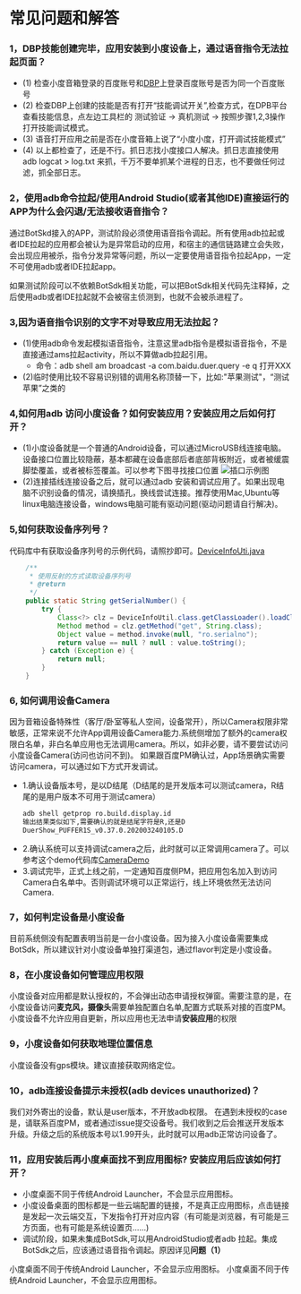 # 常见问题和解答
### 1，DBP技能创建完毕，应用安装到小度设备上，通过语音指令无法拉起页面？
* (1) 检查小度音箱登录的百度账号和[DBP](https://dueros.baidu.com/dbp/main/console)上登录百度账号是否为同一个百度账号
* (2) 检查DBP上创建的技能是否有打开“技能调试开关”,检查方式，在DPB平台查看技能信息，点左边工具栏的 测试验证 -> 真机测试 -> 按照步骤1,2,3操作打开技能调试模式。
* (3) 语音打开应用之前是否在小度音箱上说了“小度小度，打开调试技能模式”
* (4) 以上都检查了，还是不行。抓日志找小度接口人解决。抓日志直接使用 adb logcat > log.txt 来抓，千万不要单抓某个进程的日志，也不要做任何过滤，抓全部日志。
### 2，使用adb命令拉起/使用Android Studio(或者其他IDE)直接运行的APP为什么会闪退/无法接收语音指令？

通过BotSkd接入的APP，测试阶段必须使用语音指令调起。所有使用adb拉起或者IDE拉起的应用都会被认为是异常启动的应用，和宿主的通信链路建立会失败，会出现应用被杀，指令分发异常等问题，所以一定要使用语音指令拉起App，一定不可使用adb或者IDE拉起app。

如果测试阶段可以不依赖BotSdk相关功能，可以把BotSdk相关代码先注释掉，之后使用adb或者IDE拉起就不会被宿主侦测到，也就不会被杀进程了。

### 3,因为语音指令识别的文字不对导致应用无法拉起？
* (1)使用adb命令发起模拟语音指令，注意这里adb指令是模拟语音指令，不是直接通过ams拉起activity，所以不算做adb拉起引用。
     - 命令：adb shell am broadcast -a com.baidu.duer.query -e q 打开XXX
* (2)临时使用比较不容易识别错的调用名称顶替一下，比如:"苹果测试"，“测试苹果”之类的
### 4,如何用adb 访问小度设备？如何安装应用？安装应用之后如何打开？
* (1)小度设备就是一个普通的Android设备，可以通过MicroUSB线连接电脑。设备接口位置比较隐蔽，基本都藏在设备底部后者底部背板附近，或者被缓震脚垫覆盖，或者被标签覆盖。可以参考下图寻找接口位置
    ![插口示例图](https://github.com/dueros/AndroidBotSdkDemo/blob/master/doc/resources/%E6%8F%92%E5%8F%A3%E7%A4%BA%E4%BE%8B%E5%9B%BE%E7%89%87.png)
* (2)连接插线连接设备之后，就可以通过adb 安装和调试应用了。如果出现电脑不识别设备的情况，请换插孔，换线尝试连接。推荐使用Mac,Ubuntu等linux电脑连接设备，windows电脑可能有驱动问题(驱动问题请自行解决)。
### 5,如何获取设备序列号？
代码库中有获取设备序列号的示例代码，请照抄即可。[DeviceInfoUti.java](https://github.com/dueros/AndroidBotSdkDemo/blob/master/app/src/main/java/com/baidu/duer/test_botsdk/utils/DeviceInfoUtil.java)
```java
    /**
     * 使用反射的方式读取设备序列号
     * @return
     */
    public static String getSerialNumber() {
        try {
            Class<?> clz = DeviceInfoUtil.class.getClassLoader().loadClass("android.os.SystemProperties");
            Method method = clz.getMethod("get", String.class);
            Object value = method.invoke(null, "ro.serialno");
            return value == null ? null : value.toString();
        } catch (Exception e) {
            return null;
        }
    }
```
### 6, 如何调用设备Camera
因为音箱设备特殊性（客厅/卧室等私人空间，设备常开），所以Camera权限非常敏感，正常来说不允许App调用设备Camera能力.系统侧增加了额外的camera权限白名单，非白名单应用也无法调用camera。所以，如非必要，请不要尝试访问小度设备Camera(访问也访问不到)。
如果跟百度PM确认过，App场景确实需要访问camera，可以通过如下方式开发调试。
- 1.确认设备版本号，是以D结尾（D结尾的是开发版本可以测试camera，R结尾的是用户版本不可用于测试camera）
    ```bash
    adb shell getprop ro.build.display.id
    输出结果类似如下,需要确认的就是结尾字符是R,还是D
    DuerShow_PUFFER1S_v0.37.0.202003240105.D
    ```
- 2.确认系统可以支持调试camera之后，此时就可以正常调用camera了。可以参考这个demo代码库[CameraDemo](https://github.com/TokenChen/CameraDemo)
- 3.调试完毕，正式上线之前，一定通知百度侧PM，把应用包名加入到访问Camera白名单中。否则调试环境可以正常运行，线上环境依然无法访问Camera.
### 7，如何判定设备是小度设备
目前系统侧没有配置表明当前是一台小度设备。因为接入小度设备需要集成BotSdk，所以建议针对小度设备单独打渠道包，通过flavor判定是小度设备。
### 8，在小度设备如何管理应用权限
小度设备对应用都是默认授权的，不会弹出动态申请授权弹窗。需要注意的是，在小度设备访问**麦克风，摄像头**需要单独配置白名单,配置方式联系对接的百度PM。
小度设备不允许应用自更新，所以应用也无法申请**安装应用**的权限
### 9，小度设备如何获取地理位置信息
小度设备没有gps模块。建议直接获取网络定位。
### 10，adb连接设备提示未授权(adb devices unauthorized)？
我们对外寄出的设备，默认是user版本，不开放adb权限。
在遇到未授权的case是，请联系百度PM，或者通过issue提交设备号。我们收到之后会推送开发版本升级。升级之后的系统版本号以1.99开头，此时就可以用adb正常访问设备了。
### 11，应用安装后再小度桌面找不到应用图标? 安装应用后应该如何打开？
* 小度桌面不同于传统Android Launcher，不会显示应用图标。
* 小度设备桌面的图标都是一些云端配置的链接，不是真正应用图标，点击链接是发起一次云端交互，下发指令打开对应内容（有可能是浏览器，有可能是三方页面，也有可能是系统设置页......)
* 调试阶段，如果未集成BotSdk,可以用AndroidStudio或者adb 拉起。集成BotSdk之后，应该通过语音指令调起。原因详见**问题（1）**

小度桌面不同于传统Android Launcher，不会显示应用图标。
小度桌面不同于传统Android Launcher，不会显示应用图标。
